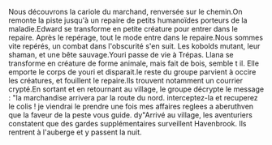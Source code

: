 Nous découvrons la cariole du marchand, renversée sur le chemin.On remonte la piste jusqu'à un repaire de petits humanoïdes porteurs de la maladie.Edward se transforme en petite créature pour entrer dans le repaire. Après le repérage, tout le mode entre dans le repaire.Nous sommes vite repérés, un combat dans l'obscurité s'en suit. Les kobolds mutant, leur shaman, et une bête sauvage.Youri passe de vie à Trépas. Llana se transforme en créature de forme animale, mais fait de bois, semble t il. Elle emporte le corps de youri et disparait.le reste du groupe parvient à occire les créatures, et fouillent le repaire.Ils trouvent notamment un courrier crypté.En sortant et en retournant au village, le groupe décrypte le message : "la marchandise arrivera par la route du nord. interceptez-la et recuperez le colis ! je viendrai le prendre une fois mes affaires reglees a aberuthven que la faveur de la peste vous guide. dy"Arrivé au village, les aventuriers constatent que des gardes supplémentaires surveillent Havenbrook. Ils rentrent à l'auberge et y passent la nuit.